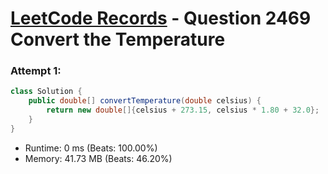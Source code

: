 # [LeetCode Records](../../README.md) - Question 2469 Convert the Temperature

### Attempt 1: 
```java
class Solution {
    public double[] convertTemperature(double celsius) {
        return new double[]{celsius + 273.15, celsius * 1.80 + 32.0};
    }
}
```
- Runtime: 0 ms (Beats: 100.00%)
- Memory: 41.73 MB (Beats: 46.20%)

<br>
